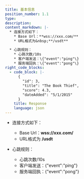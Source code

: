 ```yaml
---
title: 基本信息
position_number: 1.1
type:
description:
content_markdown: |-
  * 连接方式如下：
    * Base Url：**wss://xxx.com/**
    * URL格式为&nbsp;**/usdt**

  * 心跳规则：
    * 心跳次数/10s
    * 客户端发送：\{"event":"ping"\}
    * 服务端回执：\{"event":"pong"\}
right_code_blocks:
  - code_block: |-
      {
        "id": 3,
        "title": "The Book Thief",
        "score": 4.3,
        "dateAdded": "5/1/2015"
      }
    title: Response
    language: json
---
```


* 连接方式如下：
  * Base Url：**wss://xxx.com/**
  * URL格式为&nbsp;**/usdt**

* 心跳规则：
  * 心跳次数/10s
  * 客户端发送：\{"event":"ping"\}
  * 服务端回执：\{"event":"pong"\}
